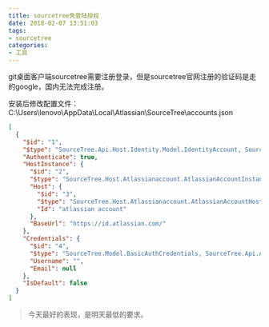 ```yaml
---
title: sourcetree免登陆授权
date: 2018-02-07 13:51:03
tags:
- sourcetree
categories:
- 工具
---
```


git桌面客户端sourcetree需要注册登录，但是sourcetree官网注册的验证码是走的google，国内无法完成注册。  
<!--more-->
安装后修改配置文件：C:\Users\lenovo\AppData\Local\Atlassian\SourceTree\accounts.json
```json
[
  {
    "$id": "1",
    "$type": "SourceTree.Api.Host.Identity.Model.IdentityAccount, SourceTree.Api.Host.Identity",
    "Authenticate": true,
    "HostInstance": {
      "$id": "2",
      "$type": "SourceTree.Host.Atlassianaccount.AtlassianAccountInstance, SourceTree.Host.AtlassianAccount",
      "Host": {
        "$id": "3",
        "$type": "SourceTree.Host.Atlassianaccount.AtlassianAccountHost, SourceTree.Host.AtlassianAccount",
        "Id": "atlassian account"
      },
      "BaseUrl": "https://id.atlassian.com/"
    },
    "Credentials": {
      "$id": "4",
      "$type": "SourceTree.Model.BasicAuthCredentials, SourceTree.Api.Account",
      "Username": "",
      "Email": null
    },
    "IsDefault": false
  }
]
```

<blockquote class="blockquote-center">今天最好的表现，是明天最低的要求。</blockquote>